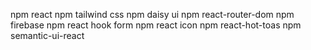 npm react
npm  tailwind css
npm daisy ui
npm react-router-dom
npm firebase 
npm react hook form 
npm react icon 
npm react-hot-toas
npm semantic-ui-react
